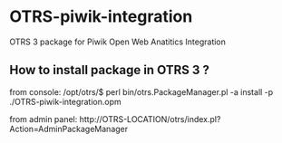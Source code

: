 OTRS-piwik-integration
======================

OTRS 3 package for Piwik Open Web Anatitics Integration 


How to install package in OTRS 3 ?
----------------------------------

from console:
/opt/otrs/$ perl bin/otrs.PackageManager.pl -a install -p ./OTRS-piwik-integration.opm

from admin panel:
http://OTRS-LOCATION/otrs/index.pl?Action=AdminPackageManager



